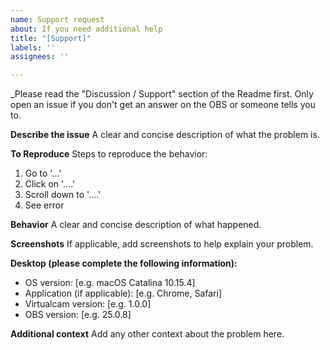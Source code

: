 ```yaml
---
name: Support request
about: If you need additional help
title: "[Support]"
labels: ''
assignees: ''

---
```


_Please read the "Discussion / Support" section of the Readme first. Only open an issue if you don't get an answer on the OBS or someone tells you to.

**Describe the issue**
A clear and concise description of what the problem is.

**To Reproduce**
Steps to reproduce the behavior:
1. Go to '...'
2. Click on '....'
3. Scroll down to '....'
4. See error

**Behavior**
A clear and concise description of what happened.

**Screenshots**
If applicable, add screenshots to help explain your problem.

**Desktop (please complete the following information):**
 - OS version: [e.g. macOS Catalina 10.15.4]
 - Application (if applicable): [e.g. Chrome, Safari]
 - Virtualcam version: [e.g. 1.0.0]
 - OBS version: [e.g. 25.0.8]

**Additional context**
Add any other context about the problem here.

